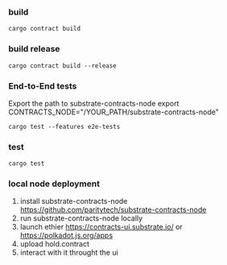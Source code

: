 ### build

```
cargo contract build
```

### build release

```
cargo contract build --release
```

### End-to-End tests

Export the path to substrate-contracts-node
export CONTRACTS_NODE="/YOUR_PATH/substrate-contracts-node"

```
cargo test --features e2e-tests
```

### test

```
cargo test
```

### local node deployment

1. install substrate-contracts-node https://github.com/paritytech/substrate-contracts-node
2. run substrate-contracts-node locally
3. launch ethier https://contracts-ui.substrate.io/ or https://polkadot.js.org/apps
4. upload hold.contract
5. interact with it throught the ui
